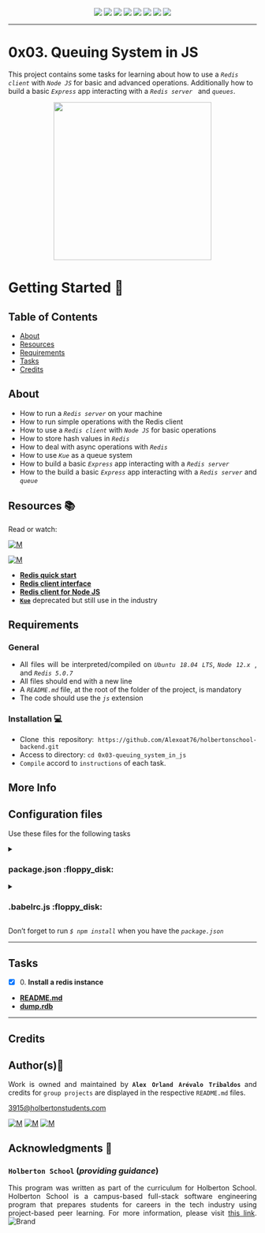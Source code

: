 <p align="center">
<img src="https://img.shields.io/badge/LINUX-darkgreen.svg"/>
<img src="https://img.shields.io/badge/Shell-ligthgreen.svg"/>
<img src="https://img.shields.io/badge/Vim-green.svg"/>
<img src="https://img.shields.io/badge/JavaScript-yellow.svg"/>
<img src="https://img.shields.io/badge/Redis-darkred.svg"/>
<img src="https://img.shields.io/badge/NodeJS-gold.svg"/>
<img src="https://img.shields.io/badge/Express-darkslategray.svg"/>
<img src="https://img.shields.io/badge/Markdown-black.svg"/><br>	
</p>

---

# 0x03. Queuing System in JS

This project contains some tasks for learning about how to use a *` Redis client `* with *` Node JS `* for basic and advanced operations. Additionally how to build a basic *` Express `* app interacting with a *`Redis server `* and *` queues `*.

<p align="center">
  <img width="320"  
        src="https://assets.northflank.com/noderedis_bd32becbf1.png"
  >
</p>

# Getting Started :running:	
<div style="text-align: justify">

## Table of Contents
* [About](#about)
* [Resources](#resources-books)
* [Requirements](#requirements)
* [Tasks](#tasks)
* [Credits](#credits)

## About

- How to run a *` Redis server `* on your machine
- How to run simple operations with the Redis client
- How to use a *` Redis client `* with *` Node JS `* for basic operations
- How to store hash values in *` Redis `*
- How to deal with async operations with *`Redis `*
- How to use *` Kue `* as a queue system
- How to build a basic *` Express `* app interacting with a *` Redis server `*
- How to the build a basic *` Express `* app interacting with a *` Redis server `* and *` queue `*

## Resources :books:
Read or watch:
	
[![M](https://upload.wikimedia.org/wikipedia/commons/thumb/2/2f/Google_2015_logo.svg/80px-Google_2015_logo.svg.png)](https://www.google.com/search?q=create+Queues+using+Redis+and+Node.js&oq=create+Queues+using+Redis+and+Node.js&aqs=chrome..69i57j69i59i450l8.265j0j15&sourceid=chrome&ie=UTF-8)

[![M](https://upload.wikimedia.org/wikipedia/commons/thumb/e/e1/Logo_of_YouTube_%282015-2017%29.svg/70px-Logo_of_YouTube_%282015-2017%29.svg.png)](https://www.youtube.com/results?search_query=+create+Queues+using+Redis+and+Node.js)

- **[Redis quick start](https://intranet.hbtn.io/rltoken/N3VQ8F3JcO_8y2choAxM8A)** 
- **[Redis client interface](https://intranet.hbtn.io/rltoken/LxL6RlhyDI7sytIGk70tJw)** 
- **[Redis client for Node JS](https://intranet.hbtn.io/rltoken/stMk7Lq4xQIvdG_nVGCEgg)** 
- **[` Kue `](https://intranet.hbtn.io/rltoken/YokLsRwYqQrdOAN2hIhkuQ)** 
deprecated but still use in the industry

## Requirements
### General

- All files will be interpreted/compiled on *`Ubuntu 18.04 LTS`*, *`Node 12.x `*, and *`Redis 5.0.7 `*
- All files should end with a new line
- A  *` README.md `*  file, at the root of the folder of the project, is mandatory
- The code should use the *` js `* extension

### Installation :computer:
	
- Clone this repository: `https://github.com/Alexoat76/holbertonschool-backend.git`	
- Access to directory: `cd 0x03-queuing_system_in_js`
- `Compile` accord to `instructions` of each task.

## More Info
## Configuration files
Use these files for the following tasks

<details>
  <summary><h3>package.json :floppy_disk:</h3></summary>

```javascript

{
    "name": "queuing_system_in_js",
    "version": "1.0.0",
    "description": "",
    "main": "index.js",
    "scripts": {
      "lint": "./node_modules/.bin/eslint",
      "check-lint": "lint [0-9]*.js",
      "test": "./node_modules/.bin/mocha --require @babel/register --exit",
      "dev": "nodemon --exec babel-node --presets @babel/preset-env"
    },
    "author": "",
    "license": "ISC",
    "dependencies": {
      "chai-http": "^4.3.0",
      "express": "^4.17.1",
      "kue": "^0.11.6",
      "redis": "^2.8.0"
    },
    "devDependencies": {
      "@babel/cli": "^7.8.0",
      "@babel/core": "^7.8.0",
      "@babel/node": "^7.8.0",
      "@babel/preset-env": "^7.8.2",
      "@babel/register": "^7.8.0",
      "eslint": "^6.4.0",
      "eslint-config-airbnb-base": "^14.0.0",
      "eslint-plugin-import": "^2.18.2",
      "eslint-plugin-jest": "^22.17.0",
      "nodemon": "^2.0.2",
      "chai": "^4.2.0",
      "mocha": "^6.2.2",
      "request": "^2.88.0",
      "sinon": "^7.5.0"
    }
  }

```
</details>

<details>
  <summary><h3>.babelrc.js :floppy_disk:</h3></summary>

```javascript
{
  "presets": [
    "@babel/preset-env"
  ]
}

```
</details>

Don’t forget to run   *` $ npm install `*   when you have the   *` package.json `*
	
---

## Tasks

- [x] 0\. **Install a redis instance**
- **[README.md](./README.md)**
- **[dump.rdb](./dump.rdb)**

---

## Credits

## Author(s):blue_book:

Work is owned and maintained by 
	**`Alex Orland Arévalo Tribaldos`**  and credits for `group projects` are displayed in the respective `README.md` files.

<3915@holbertonstudents.com>
	
[![M](https://upload.wikimedia.org/wikipedia/commons/thumb/9/91/Octicons-mark-github.svg/25px-Octicons-mark-github.svg.png)](https://github.com/Alexoat76)
[![M](https://upload.wikimedia.org/wikipedia/fr/thumb/c/c8/Twitter_Bird.svg/25px-Twitter_Bird.svg.png)](https://twitter.com/aoarevalot)
[![M](https://upload.wikimedia.org/wikipedia/commons/thumb/c/ca/LinkedIn_logo_initials.png/25px-LinkedIn_logo_initials.png)](https://www.linkedin.com/in/Alexoat76/)

## Acknowledgments :mega: 

### **`Holberton School`** (*providing guidance*)
	
This program was written as part of the curriculum for Holberton School.
Holberton School is a campus-based full-stack software engineering program
that prepares students for careers in the tech industry using project-based
peer learning. For more information,  please visit [this link](https://www.holbertonschool.com/).
![Brand](https://assets.website-files.com/6105315644a26f77912a1ada/610540e8b4cd6969794fe673_Holberton_School_logo-04-04.svg)

